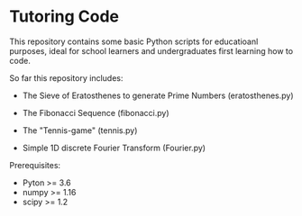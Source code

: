 # Tutoring Code

This repository contains some basic Python scripts for educatioanl purposes, ideal for school learners and undergraduates first learning how to code.

So far this repository includes:

- The Sieve of Eratosthenes to generate Prime Numbers (eratosthenes.py)

- The Fibonacci Sequence (fibonacci.py)

- The "Tennis-game" (tennis.py)

- Simple 1D discrete Fourier Transform (Fourier.py)

Prerequisites:

- Pyton >= 3.6
- numpy >= 1.16
- scipy >= 1.2
